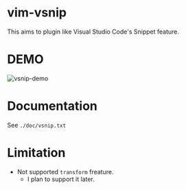 # vim-vsnip

This aims to plugin like Visual Studio Code's Snippet feature.


# DEMO

![vsnip-demo](https://user-images.githubusercontent.com/629908/70024306-0d1a3b00-15dd-11ea-87ec-d5c648b763ab.gif)


# Documentation

See `./doc/vsnip.txt`

# Limitation

- Not supported `transform` freature.
    - I plan to support it later.

